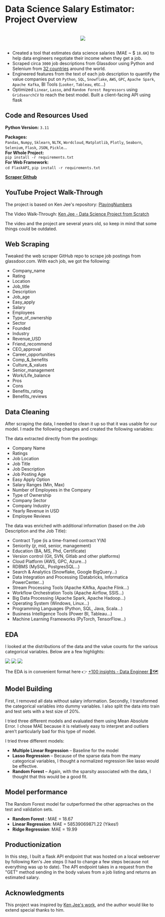 # Data Science Salary Estimator: Project Overview

<br>
<div style="text-align:center"><img src="doc\images\Data-processing-bro-readme.png"/></div>
<br>

- Created a tool that estimates data science salaries (MAE ~ $ `18.6K`) to help data engineers negotiate their income when they get a job.
- Scraped circa `3000` job descriptions from Glassdoor using Python and Selenium from [32 countries](scraper\config\data.yaml) around the world.
- Engineered features from the text of each job description to quantify the value companies put on `Python`, `SQL`, `Snowflake`, `AWS`, `GPC`, `Apache Spark`, `Apache Kafka`, BI Tools (`Looker`, `Tableau`, etc...)
- Optimized `Linear`, `Lasso`, and `Random Forest Regressors` using `GridsearchCV` to reach the best model. Built a client-facing API using flask

## Code and Resources Used

**Python Version:** `3.11`

**Packages:** <br>`Pandas`, `Numpy`, `Sklearn`, `NLTK`, `Wordcloud`, `Matplotlib`, `Plotly`, `Seaborn`, `Selenium`, `Flask`, `JSON`, `Pickle`...<br>
**For Whole Project:**<br>
`pip install -r requirements.txt`<br>
**For Web Framework:** <br>
`cd FlaskAPI`, `pip install -r requirements.txt`

**[Scraper Github](scraper\README.md)**

## YouTube Project Walk-Through

The project is based on Ken Jee's repository: [PlayingNumbers](https://github.com/PlayingNumbers)

The Video Walk-Through: [Ken Jee - Data Science Project from Scratch](https://www.youtube.com/playlist?list=PL2zq7klxX5ASFejJj80ob9ZAnBHdz5O1t)

The video and the project are several years old, so keep in mind that some things could be outdated.

## Web Scraping

Tweaked the web scraper GitHub repo to scrape job postings from glassdoor.com. With each job, we got the following:

- Company_name
- Rating
- Location
- Job_title
- Description
- Job_age
- Easy_apply
- Salary
- Employees
- Type_of_ownership
- Sector
- Founded
- Industry
- Revenue_USD
- Friend_recommend
- CEO_approval
- Career_opportunities
- Comp\_&_benefits
- Culture\_&_values
- Senior_management
- Work/Life_balance
- Pros
- Cons
- Benefits_rating
- Benefits_reviews

## Data Cleaning

After scraping the data, I needed to clean it up so that it was usable for our model. I made the following changes and created the following variables:

The data extracted directly from the postings:

- Company Name
- Ratings
- Job Location
- Job Title
- Job Description
- Job Posting Age
- Easy Apply Option
- Salary Ranges (Min, Max)
- Number of Employees in the Company
- Type of Ownership
- Company Sector
- Company Industry
- Yearly Revenue in USD
- Employee Reviews

The data was enriched with additional information (based on the Job Description and the Job Title):

- Contract Type (is a time-framed contract Y\N)
- Seniority (jr, mid, senior, management)
- Education (BA, MS, Phd, Certificate)
- Version control (Git, SVN, Gitlab and other platforms)
- Cloud Platform (AWS, GPC, Azure...)
- RDBMS (MySQL, PostgresSQL...)
- Search & Analytics (Snowflake, Google BigQuery...)
- Data Integration and Processing (Databricks, Informatica PowerCenter...)
- Stream Processing Tools (Apache KAfka, Apache Flink...)
- Workflow Orchestration Tools (Apache Airflow, SSIS...)
- Big Data Processing (Apache Spark, Apache Hadoop...)
- Operating System (Windows, Linux...)
- Programming Languages (Python, SQL, Java, Scala...)
- Business Intelligence Tools (Power BI, Tableau...)
- Machine Learning Frameworks (PyTorch, TensorFlow...)

## EDA

I looked at the distributions of the data and the value counts for the various categorical variables. Below are a few highlights:

<img src="doc\images\job-density.png" />
<img src="doc\images\Average_Salary_by_Country_in_the_World.png" />
<img src="doc\images\Top-10-Tech-skills-required.png" />

The EDA is in convenient format here 👉 [+100 insights - Data Engineer 🧭🗺️](https://www.kaggle.com/code/lukkardata/100-insights-data-engineer)

## Model Building

First, I removed all data without salary information. Secondly, I transformed the categorical variables into dummy variables. I also split the data into train and test sets with a test size of 20%.

I tried three different models and evaluated them using Mean Absolute Error. I chose MAE because it is relatively easy to interpret and outliers aren’t particularly bad for this type of model.

I tried three different models:

- **Multiple Linear Regression** – Baseline for the model
- **Lasso Regression** – Because of the sparse data from the many categorical variables, I thought a normalized regression like lasso would be effective.
- **Random Forest** – Again, with the sparsity associated with the data, I thought that this would be a good fit.

## Model performance

The Random Forest model far outperformed the other approaches on the test and validation sets.

- **Random Forest** : MAE = 18.67
- **Linear Regression**: MAE = 58539069871.22 (Yikes!)
- **Ridge Regression**: MAE = 19.99

## Productionization

In this step, I built a flask API endpoint that was hosted on a local webserver by following Ken's Jee steps (I had to change a few steps because not everything was up to date). The API endpoint takes in a request from the "GET" method sending in the body values from a job listing and returns an estimated salary.

## Acknowledgments

This project was inspired by [Ken Jee's work](https://github.com/PlayingNumbers), and the author would like to extend special thanks to him.
